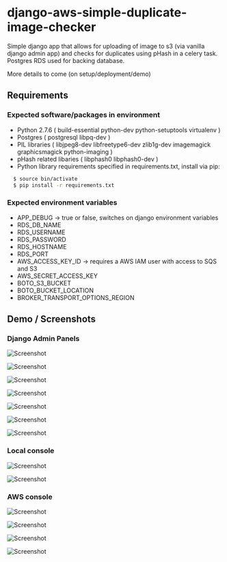 # django-aws-simple-duplicate-image-checker

Simple django app that allows for uploading of image to s3 (via vanilla django admin app) and checks for duplicates using pHash in a celery task. Postgres RDS used for backing database.

More details to come (on setup/deployment/demo)

## Requirements
### Expected software/packages in environment
* Python 2.7.6 ( build-essential python-dev python-setuptools virtualenv )
* Postgres ( postgresql libpq-dev )
* PIL libraries ( libjpeg8-dev libfreetype6-dev zlib1g-dev imagemagick graphicsmagick python-imaging )
* pHash related libaries ( libphash0 libphash0-dev )
* Python library requirements specified in requirements.txt, install via pip:
```sh
  $ source bin/activate
  $ pip install -r requirements.txt
```

### Expected environment variables
* APP_DEBUG -> true or false, switches on django environment variables
* RDS_DB_NAME
* RDS_USERNAME
* RDS_PASSWORD
* RDS_HOSTNAME
* RDS_PORT
* AWS_ACCESS_KEY_ID -> requires a AWS IAM user with access to SQS and S3
* AWS_SECRET_ACCESS_KEY
* BOTO_S3_BUCKET
* BOTO_BUCKET_LOCATION
* BROKER_TRANSPORT_OPTIONS_REGION

## Demo / Screenshots
### Django Admin Panels

![Screenshot](https://github.com/kevd1337/django-aws-simple-duplicate-image-checker/blob/master/demo-screenshots/admin1.png)

![Screenshot](https://github.com/kevd1337/django-aws-simple-duplicate-image-checker/blob/master/demo-screenshots/admin2.png)

![Screenshot](https://github.com/kevd1337/django-aws-simple-duplicate-image-checker/blob/master/demo-screenshots/admin3.png)

![Screenshot](https://github.com/kevd1337/django-aws-simple-duplicate-image-checker/blob/master/demo-screenshots/admin4.png)

![Screenshot](https://github.com/kevd1337/django-aws-simple-duplicate-image-checker/blob/master/demo-screenshots/admin5.png)

![Screenshot](https://github.com/kevd1337/django-aws-simple-duplicate-image-checker/blob/master/demo-screenshots/aws-s3-storage.png)

![Screenshot](https://github.com/kevd1337/django-aws-simple-duplicate-image-checker/blob/master/demo-screenshots/admin4.png)

### Local console

![Screenshot](https://github.com/kevd1337/django-aws-simple-duplicate-image-checker/blob/master/demo-screenshots/console1.png)

![Screenshot](https://github.com/kevd1337/django-aws-simple-duplicate-image-checker/blob/master/demo-screenshots/console2.png)

### AWS console

![Screenshot](https://github.com/kevd1337/django-aws-simple-duplicate-image-checker/blob/master/demo-screenshots/aws-s3.png)

![Screenshot](https://github.com/kevd1337/django-aws-simple-duplicate-image-checker/blob/master/demo-screenshots/aws-rds.png)

![Screenshot](https://github.com/kevd1337/django-aws-simple-duplicate-image-checker/blob/master/demo-screenshots/aws-sqs.png)

![Screenshot](https://github.com/kevd1337/django-aws-simple-duplicate-image-checker/blob/master/demo-screenshots/aws-ec2.png)
